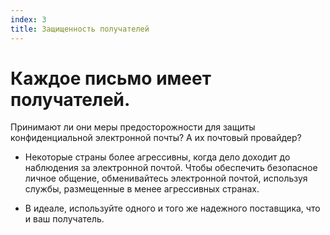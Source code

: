 ```yaml
---
index: 3
title: Защищенность получателей
---
```

# Каждое письмо имеет получателей.

Принимают ли они меры предосторожности для защиты конфиденциальной электронной почты? А их почтовый провайдер?

*   Некоторые страны более агрессивны, когда дело доходит до наблюдения за электронной почтой. Чтобы обеспечить безопасное личное общение, обменивайтесь электронной почтой, используя службы, размещенные в менее агрессивных странах.

*   В идеале, используйте одного и того же надежного поставщика, что и ваш получатель.